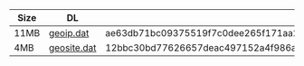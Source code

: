 |    Size   |     DL  | sha512sum |
|  ---  |  ---  |  ---  |
| 11MB | [geoip.dat](https://cdn.jsdelivr.net/gh/googleians/Rules@main/geoip.dat) | ae63db71bc09375519f7c0dee265f171aa2b9bd8772c66b12a689679db32637ec5bb704e149ef9d03bd39ebd61657d1038168a9c0dc6f6c01c4ab57c301c9d7d |
| 4MB | [geosite.dat](https://cdn.jsdelivr.net/gh/googleians/Rules@main/geosite.dat) | 12bbc30bd77626657deac497152a4f986a57c59278a854d6680d243fed003ce07a59d49e4dbf83485ac5408517f9caf5b2b5ac9f7601e817e3d892b63a331722 |
